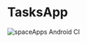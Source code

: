 # TasksApp
![spaceApps Android CI](https://github.com/andriy1507/TasksApp/workflows/spaceApps%20Android%20CI/badge.svg)
